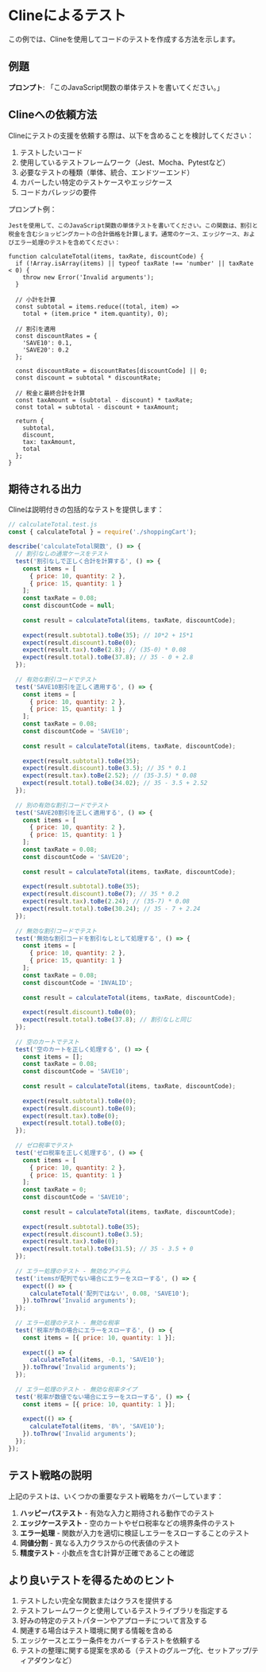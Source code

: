 # Clineによるテスト

この例では、Clineを使用してコードのテストを作成する方法を示します。

## 例題

**プロンプト**: 「このJavaScript関数の単体テストを書いてください。」

## Clineへの依頼方法

Clineにテストの支援を依頼する際は、以下を含めることを検討してください：

1. テストしたいコード
2. 使用しているテストフレームワーク（Jest、Mocha、Pytestなど）
3. 必要なテストの種類（単体、統合、エンドツーエンド）
4. カバーしたい特定のテストケースやエッジケース
5. コードカバレッジの要件

プロンプト例：
```
Jestを使用して、このJavaScript関数の単体テストを書いてください。この関数は、割引と税金を含むショッピングカートの合計価格を計算します。通常のケース、エッジケース、およびエラー処理のテストを含めてください：

function calculateTotal(items, taxRate, discountCode) {
  if (!Array.isArray(items) || typeof taxRate !== 'number' || taxRate < 0) {
    throw new Error('Invalid arguments');
  }
  
  // 小計を計算
  const subtotal = items.reduce((total, item) => 
    total + (item.price * item.quantity), 0);
  
  // 割引を適用
  const discountRates = {
    'SAVE10': 0.1,
    'SAVE20': 0.2
  };
  
  const discountRate = discountRates[discountCode] || 0;
  const discount = subtotal * discountRate;
  
  // 税金と最終合計を計算
  const taxAmount = (subtotal - discount) * taxRate;
  const total = subtotal - discount + taxAmount;
  
  return {
    subtotal,
    discount,
    tax: taxAmount,
    total
  };
}
```

## 期待される出力

Clineは説明付きの包括的なテストを提供します：

```javascript
// calculateTotal.test.js
const { calculateTotal } = require('./shoppingCart');

describe('calculateTotal関数', () => {
  // 割引なしの通常ケースをテスト
  test('割引なしで正しく合計を計算する', () => {
    const items = [
      { price: 10, quantity: 2 },
      { price: 15, quantity: 1 }
    ];
    const taxRate = 0.08;
    const discountCode = null;
    
    const result = calculateTotal(items, taxRate, discountCode);
    
    expect(result.subtotal).toBe(35); // 10*2 + 15*1
    expect(result.discount).toBe(0);
    expect(result.tax).toBe(2.8); // (35-0) * 0.08
    expect(result.total).toBe(37.8); // 35 - 0 + 2.8
  });
  
  // 有効な割引コードでテスト
  test('SAVE10割引を正しく適用する', () => {
    const items = [
      { price: 10, quantity: 2 },
      { price: 15, quantity: 1 }
    ];
    const taxRate = 0.08;
    const discountCode = 'SAVE10';
    
    const result = calculateTotal(items, taxRate, discountCode);
    
    expect(result.subtotal).toBe(35);
    expect(result.discount).toBe(3.5); // 35 * 0.1
    expect(result.tax).toBe(2.52); // (35-3.5) * 0.08
    expect(result.total).toBe(34.02); // 35 - 3.5 + 2.52
  });
  
  // 別の有効な割引コードでテスト
  test('SAVE20割引を正しく適用する', () => {
    const items = [
      { price: 10, quantity: 2 },
      { price: 15, quantity: 1 }
    ];
    const taxRate = 0.08;
    const discountCode = 'SAVE20';
    
    const result = calculateTotal(items, taxRate, discountCode);
    
    expect(result.subtotal).toBe(35);
    expect(result.discount).toBe(7); // 35 * 0.2
    expect(result.tax).toBe(2.24); // (35-7) * 0.08
    expect(result.total).toBe(30.24); // 35 - 7 + 2.24
  });
  
  // 無効な割引コードでテスト
  test('無効な割引コードを割引なしとして処理する', () => {
    const items = [
      { price: 10, quantity: 2 },
      { price: 15, quantity: 1 }
    ];
    const taxRate = 0.08;
    const discountCode = 'INVALID';
    
    const result = calculateTotal(items, taxRate, discountCode);
    
    expect(result.discount).toBe(0);
    expect(result.total).toBe(37.8); // 割引なしと同じ
  });
  
  // 空のカートでテスト
  test('空のカートを正しく処理する', () => {
    const items = [];
    const taxRate = 0.08;
    const discountCode = 'SAVE10';
    
    const result = calculateTotal(items, taxRate, discountCode);
    
    expect(result.subtotal).toBe(0);
    expect(result.discount).toBe(0);
    expect(result.tax).toBe(0);
    expect(result.total).toBe(0);
  });
  
  // ゼロ税率でテスト
  test('ゼロ税率を正しく処理する', () => {
    const items = [
      { price: 10, quantity: 2 },
      { price: 15, quantity: 1 }
    ];
    const taxRate = 0;
    const discountCode = 'SAVE10';
    
    const result = calculateTotal(items, taxRate, discountCode);
    
    expect(result.subtotal).toBe(35);
    expect(result.discount).toBe(3.5);
    expect(result.tax).toBe(0);
    expect(result.total).toBe(31.5); // 35 - 3.5 + 0
  });
  
  // エラー処理のテスト - 無効なアイテム
  test('itemsが配列でない場合にエラーをスローする', () => {
    expect(() => {
      calculateTotal('配列ではない', 0.08, 'SAVE10');
    }).toThrow('Invalid arguments');
  });
  
  // エラー処理のテスト - 無効な税率
  test('税率が負の場合にエラーをスローする', () => {
    const items = [{ price: 10, quantity: 1 }];
    
    expect(() => {
      calculateTotal(items, -0.1, 'SAVE10');
    }).toThrow('Invalid arguments');
  });
  
  // エラー処理のテスト - 無効な税率タイプ
  test('税率が数値でない場合にエラーをスローする', () => {
    const items = [{ price: 10, quantity: 1 }];
    
    expect(() => {
      calculateTotal(items, '8%', 'SAVE10');
    }).toThrow('Invalid arguments');
  });
});
```

## テスト戦略の説明

上記のテストは、いくつかの重要なテスト戦略をカバーしています：

1. **ハッピーパステスト** - 有効な入力と期待される動作でのテスト
2. **エッジケーステスト** - 空のカートやゼロ税率などの境界条件のテスト
3. **エラー処理** - 関数が入力を適切に検証しエラーをスローすることのテスト
4. **同値分割** - 異なる入力クラスからの代表値のテスト
5. **精度テスト** - 小数点を含む計算が正確であることの確認

## より良いテストを得るためのヒント

1. テストしたい完全な関数またはクラスを提供する
2. テストフレームワークと使用しているテストライブラリを指定する
3. 好みの特定のテストパターンやアプローチについて言及する
4. 関連する場合はテスト環境に関する情報を含める
5. エッジケースとエラー条件をカバーするテストを依頼する
6. テストの整理に関する提案を求める（テストのグループ化、セットアップ/ティアダウンなど）
